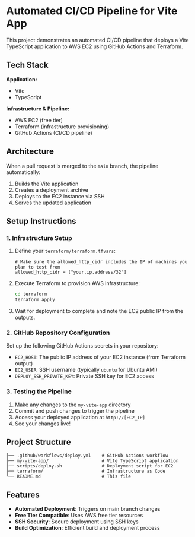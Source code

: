 # Automated CI/CD Pipeline for Vite App

This project demonstrates an automated CI/CD pipeline that deploys a Vite TypeScript application to AWS EC2 using GitHub Actions and Terraform.

## Tech Stack

**Application:**

- Vite
- TypeScript

**Infrastructure & Pipeline:**

- AWS EC2 (free tier)
- Terraform (infrastructure provisioning)
- GitHub Actions (CI/CD pipeline)

## Architecture

When a pull request is merged to the `main` branch, the pipeline automatically:

1. Builds the Vite application
2. Creates a deployment archive
3. Deploys to the EC2 instance via SSH
4. Serves the updated application

## Setup Instructions

### 1. Infrastructure Setup

1. Define your `terraform/terraform.tfvars`:

   ```hcl
   # Make sure the allowed_http_cidr includes the IP of machines you plan to test from
   allowed_http_cidr = ["your.ip.address/32"]
   ```

2. Execute Terraform to provision AWS infrastructure:

   ```bash
   cd terraform
   terraform apply
   ```

3. Wait for deployment to complete and note the EC2 public IP from the outputs.

### 2. GitHub Repository Configuration

Set up the following GitHub Actions secrets in your repository:

- `EC2_HOST`: The public IP address of your EC2 instance (from Terraform output)
- `EC2_USER`: SSH username (typically `ubuntu` for Ubuntu AMI)
- `DEPLOY_SSH_PRIVATE_KEY`: Private SSH key for EC2 access

### 3. Testing the Pipeline

1. Make any changes to the `my-vite-app` directory
2. Commit and push changes to trigger the pipeline
3. Access your deployed application at `http://[EC2_IP]`
4. See your changes live!

## Project Structure

```text
├── .github/workflows/deploy.yml    # GitHub Actions workflow
├── my-vite-app/                    # Vite TypeScript application
├── scripts/deploy.sh               # Deployment script for EC2
├── terraform/                      # Infrastructure as Code
└── README.md                       # This file
```

## Features

- **Automated Deployment**: Triggers on main branch changes
- **Free Tier Compatible**: Uses AWS free tier resources
- **SSH Security**: Secure deployment using SSH keys
- **Build Optimization**: Efficient build and deployment process
